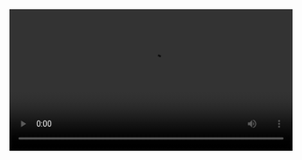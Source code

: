 
<video width="100%" controls controlslist="nodownload nofullscreen noremoteplayback" disablePictureInPicture>
  <source src="https://api.keepwork.com/ts-storage/siteFiles/15068/raw#20追风少年-1.webm" type="video/webm" />
  <source src="https://api.keepwork.com/ts-storage/siteFiles/15067/raw#20追风少年-1.mp4" type="video/mp4" />
   
  你的浏览器不支持播放
</video>
<style>
video::-webkit-media-controls-fullscreen-button { display: none; } 
</style>